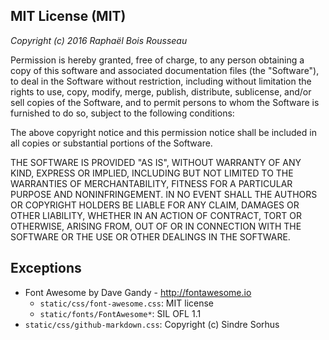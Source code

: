 MIT License (MIT)
-----------------

_Copyright (c) 2016 Raphaël Bois Rousseau_

Permission is hereby granted, free of charge, to any person obtaining a copy
of this software  and associated  documentation  files (the  "Software"), to
deal in the Software without  restriction, including  without limitation the
rights to use, copy, modify, merge,  publish, distribute, sublicense, and/or
sell copies of the Software,  and to permit persons  to whom the Software is
furnished to do so, subject to the following conditions:

The above copyright notice  and this permission notice  shall be included in
all copies or substantial portions of the Software.

THE SOFTWARE IS PROVIDED  "AS IS", WITHOUT WARRANTY  OF ANY KIND, EXPRESS OR
IMPLIED, INCLUDING  BUT NOT  LIMITED TO THE  WARRANTIES OF  MERCHANTABILITY,
FITNESS FOR A PARTICULAR PURPOSE AND  NONINFRINGEMENT. IN NO EVENT SHALL THE
AUTHORS OR  COPYRIGHT  HOLDERS BE  LIABLE FOR  ANY CLAIM,  DAMAGES  OR OTHER
LIABILITY,  WHETHER IN AN  ACTION OF  CONTRACT, TORT  OR OTHERWISE,  ARISING
FROM, OUT OF OR IN CONNECTION WITH THE SOFTWARE OR THE USE OR OTHER DEALINGS
IN THE SOFTWARE.


Exceptions
----------

* Font Awesome by Dave Gandy - http://fontawesome.io
  * ``static/css/font-awesome.css``: MIT license
  * ``static/fonts/FontAwesome*``: SIL OFL 1.1
* ``static/css/github-markdown.css``: Copyright (c) Sindre Sorhus
